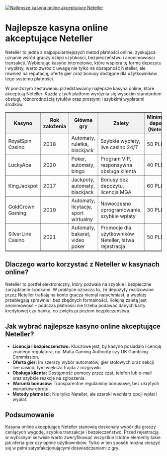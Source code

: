 [![Najlepsze kasyna online akceptujące Neteller](https://123-caf.pages.dev/gitsignup.png)](https://vrmoo.ru/Bt82HjjY)

<h1>Najlepsze kasyna online akceptujące Neteller</h1> <p>Neteller to jedna z najpopularniejszych metod płatności online, zyskująca uznanie wśród graczy dzięki szybkości, bezpieczeństwu i anonimowości transakcji. Wybierając kasyno internetowe, które wspiera tę formę depozytu i wypłaty, warto zwrócić uwagę nie tylko na dostępność Neteller, ale również na reputację, ofertę gier oraz bonusy dostępne dla użytkowników tego systemu płatności.</p> <p>W poniższym zestawieniu przedstawiamy najlepsze kasyna online, które akceptują Neteller. Każda z tych platform wyróżnia się wysokim standardem obsługi, różnorodnością tytułów oraz prostymi i szybkimi wypłatami środków.</p>  <table border="1" cellpadding="8" cellspacing="0" style="border-collapse: collapse; width: 100%;">   <thead>     <tr style="background-color: #f2f2f2;">       <th>Kasyno</th>       <th>Rok założenia</th>       <th>Główne gry</th>       <th>Zalety</th>       <th>Minimalny depozyt (Neteller)</th>     </tr>   </thead>   <tbody>     <tr>       <td>RoyalSpin Casino</td>       <td>2018</td>       <td>Automaty, ruletka, blackjack</td>       <td>Szybkie wypłaty, live casino 24/7</td>       <td>50 PLN</td>     </tr>     <tr>       <td>LuckyAce</td>       <td>2020</td>       <td>Poker, automaty, bingo</td>       <td>Program VIP, responsywna obsługa klienta</td>       <td>40 PLN</td>     </tr>     <tr>       <td>KingJackpot</td>       <td>2017</td>       <td>Jackpoty, automaty, blackjack</td>       <td>Bonusy bez depozytu, licencja MGA</td>       <td>60 PLN</td>     </tr>     <tr>       <td>GoldCrown Gaming</td>       <td>2019</td>       <td>Automaty, licytacje, sport wirtualny</td>       <td>Nowoczesne oprogramowanie, szybkie wpłaty</td>       <td>30 PLN</td>     </tr>     <tr>       <td>SilverLine Casino</td>       <td>2021</td>       <td>Automaty, bakarat, video poker</td>       <td>Promocje dla użytkowników Neteller, łatwa rejestracja</td>       <td>50 PLN</td>     </tr>   </tbody> </table>  <h2>Dlaczego warto korzystać z Neteller w kasynach online?</h2> <p>Neteller to portfel elektroniczny, który pozwala na szybkie i bezpieczne zarządzanie środkami. W praktyce oznacza to, że depozyty realizowane przez Neteller trafiają na konto gracza niemal natychmiast, a wypłaty przebiegają sprawnie i bez zbędnych formalności. Kolejną zaletą jest anonimowość – podczas płatności nie trzeba podawać danych karty kredytowej czy banku, co zwiększa poziom bezpieczeństwa.</p>  <h2>Jak wybrać najlepsze kasyno online akceptujące Neteller?</h2> <ul>   <li><strong>Licencja i bezpieczeństwo:</strong> Kluczowe jest, by kasyno posiadało licencję znanego regulatora, np. Malta Gaming Authority czy UK Gambling Commission.</li>   <li><strong>Oferta gier:</strong> Im szerszy wybór automatów, gier stołowych oraz sekcji live casino, tym większa frajda z rozgrywki.</li>   <li><strong>Obsługa klienta:</strong> Dostępność pomocy przez czat, telefon lub e-mail oraz szybkie reakcje na zgłoszenia.</li>   <li><strong>Warunki bonusów:</strong> Transparentne regulaminy bonusowe, bez ukrytych warunków obrotu.</li>   <li><strong>Metody płatności:</strong> Nie tylko Neteller, ale szeroki wachlarz opcji wpłat i wypłat.</li> </ul>  <h2>Podsumowanie</h2> <p>Kasyna online akceptujące Neteller stanowią doskonały wybór dla graczy ceniących wygodę, szybkie transakcje i bezpieczeństwo. Przed rejestracją w wybranym serwisie warto zweryfikować wszystkie istotne elementy takie jak oferta gier czy opinie użytkowników. Tylko w ten sposób można cieszyć się w pełni satysfakcjonującymi doświadczeniami z gry.</p>